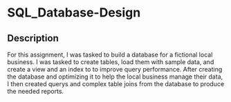 # SQL_Database-Design

## Description
For this assignment, I was tasked to build a database for a fictional local business. I was tasked to create tables, load them with sample data, and create a view and an index to to improve query performance. After creating the database and optimizing it to help the local business manage their data, I then created querys and complex table joins from the database to produce the needed reports. 

